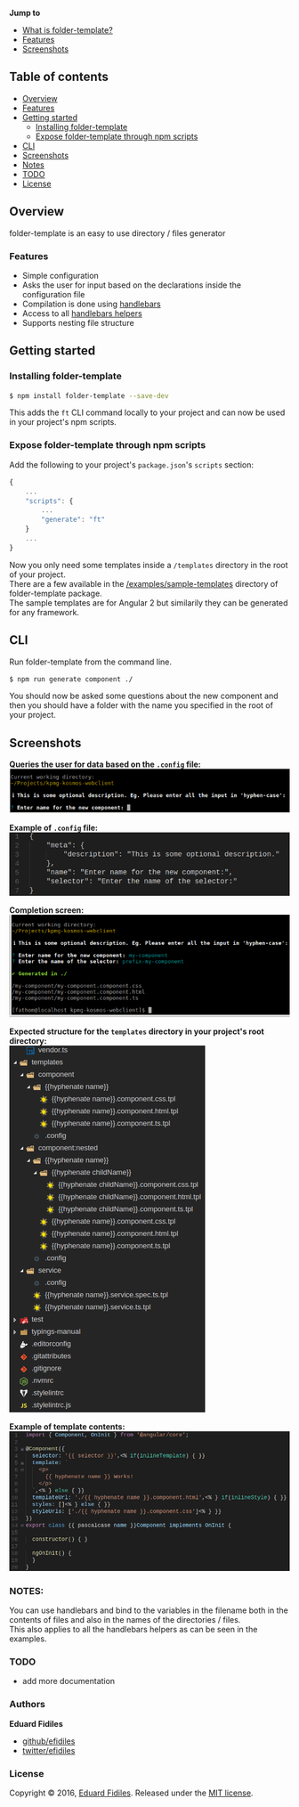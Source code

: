 **Jump to**

* [What is folder-template?](#overview)
* [Features](#features)
* [Screenshots](#screenshots)

## Table of contents

- [Overview](#overview)
- [Features](#features)
- [Getting started](#getting-started)
  * [Installing folder-template](#installing-folder-template)
  * [Expose folder-template through npm scripts](#expose-folder-template-through-npm-scripts)
- [CLI](#cli)
- [Screenshots](#screenshots)
- [Notes](#notes)
- [TODO](#todo)
- [License](#license)

## Overview

folder-template is an easy to use directory / files generator

### Features

- Simple configuration
- Asks the user for input based on the declarations inside the configuration file
- Compilation is done using [handlebars](https://www.npmjs.com/package/engine-handlebars)
- Access to all [handlebars helpers](https://www.npmjs.com/package/handlebars-helpers)
- Supports nesting file structure

## Getting started

### Installing folder-template

```sh
$ npm install folder-template --save-dev
```

This adds the `ft` CLI command locally to your project and can now be used in your project's npm scripts.

### Expose folder-template through npm scripts

Add the following to your project's `package.json`'s `scripts` section:

```js
{
    ...
    "scripts": {
        ...
        "generate": "ft"
    }
    ...
}
```
Now you only need some templates inside a `/templates` directory in the root of your project.  
There are a few available in the [/examples/sample-templates](https://github.com/efidiles/folder-template/tree/master/examples/sample-templates) directory of folder-template package.  
The sample templates are for Angular 2 but similarily they can be generated for any framework.

## CLI

Run folder-template from the command line.

```sh
$ npm run generate component ./
```
You should now be asked some questions about the new component and
then you should have a folder with the name you specified in the root of your project. 

## Screenshots

**Queries the user for data based on the `.config` file:**  
<a href="https://github.com/efidiles/folder-template">
    <img src="https://raw.githubusercontent.com/efidiles/folder-template/master/docs/questions.png">  
</a>

**Example of `.config` file:**  
<a href="https://github.com/efidiles/folder-template">
    <img src="https://raw.githubusercontent.com/efidiles/folder-template/master/docs/config-file.png">  
</a>

**Completion screen:**  
<a href="https://github.com/efidiles/folder-template">
    <img src="https://raw.githubusercontent.com/efidiles/folder-template/master/docs/completion-screen.png">  
</a>

**Expected structure for the `templates` directory in your project's root directory:**  
<a href="https://github.com/efidiles/folder-template">
    <img src="https://raw.githubusercontent.com/efidiles/folder-template/master/docs/templates-folder.png">  
</a>

**Example of template contents:**  
<a href="https://github.com/efidiles/folder-template">
    <img src="https://raw.githubusercontent.com/efidiles/folder-template/master/docs/template-file-contents.png">  
</a>

### NOTES:  
You can use handlebars and bind to the variables in the filename both in the contents of files and also in the names of the directories / files.  
This also applies to all the handlebars helpers as can be seen in the examples.

### TODO
* add more documentation

### Authors

**Eduard Fidiles**

* [github/efidiles](https://github.com/efidiles)
* [twitter/efidiles](http://twitter.com/efidiles)

### License

Copyright © 2016, [Eduard Fidiles](https://github.com/efidiles).
Released under the [MIT license](https://github.com/folder-template/folder-template/blob/master/LICENSE).
